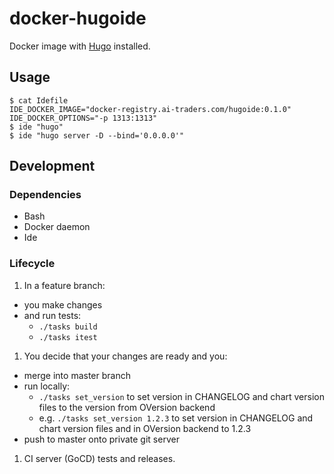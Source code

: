 # docker-hugoide

Docker image with [Hugo](https://gohugo.io/) installed.

## Usage
```
$ cat Idefile
IDE_DOCKER_IMAGE="docker-registry.ai-traders.com/hugoide:0.1.0"
IDE_DOCKER_OPTIONS="-p 1313:1313"
$ ide "hugo"
$ ide "hugo server -D --bind='0.0.0.0'"
```

## Development
### Dependencies
* Bash
* Docker daemon
* Ide

### Lifecycle
1. In a feature branch:
 * you make changes
 * and run tests:
     * `./tasks build`
     * `./tasks itest`
1. You decide that your changes are ready and you:
 * merge into master branch
 * run locally:
   * `./tasks set_version` to set version in CHANGELOG and chart version files to
   the version from OVersion backend
   * e.g. `./tasks set_version 1.2.3` to set version in CHANGELOG and chart version
    files and in OVersion backend to 1.2.3
 * push to master onto private git server
1. CI server (GoCD) tests and releases.

